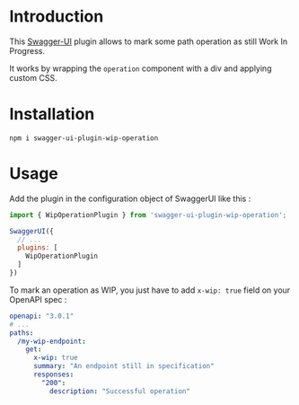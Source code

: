 # Introduction

This [Swagger-UI](https://github.com/swagger-api/swagger-ui) plugin allows to mark some path operation as still Work In Progress.

It works by wrapping the `operation` component with a div and applying custom CSS.

# Installation

```
npm i swagger-ui-plugin-wip-operation
```

# Usage

Add the plugin in the configuration object of SwaggerUI like this :

```js
import { WipOperationPlugin } from 'swagger-ui-plugin-wip-operation';

SwaggerUI({
  // ...
  plugins: [
    WipOperationPlugin
  ]
})
```

To mark an operation as WIP, you just have to add `x-wip: true` field on your OpenAPI spec :

```yaml
openapi: "3.0.1"
# ...
paths:
  /my-wip-endpoint:
    get:
      x-wip: true
      summary: "An endpoint still in specification"
      responses:
        "200":
          description: "Successful operation"
```
